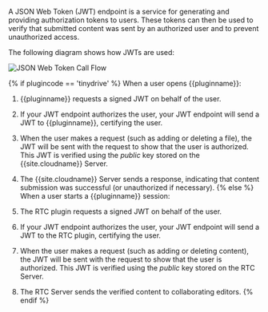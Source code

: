 A JSON Web Token (JWT) endpoint is a service for generating and providing authorization tokens to users. These tokens can then be used to verify that submitted content was sent by an authorized user and to prevent unauthorized access.

The following diagram shows how JWTs are used:

![JSON Web Token Call Flow]({{site.baseurl}}/images/jwt-call-flow.png "JSON Web Token Call Flow")

{% if plugincode == 'tinydrive' %}
When a user opens {{pluginname}}:

1. {{pluginname}} requests a signed JWT on behalf of the user.
1. If your JWT endpoint authorizes the user, your JWT endpoint will send a JWT to {{pluginname}}, certifying the user.
1. When the user makes a request (such as adding or deleting a file), the JWT will be sent with the request to show that the user is authorized. This JWT is verified using the _public_ key stored on the {{site.cloudname}} Server.
1. The {{site.cloudname}} Server sends a response, indicating that content submission was successful (or unauthorized if necessary).
{% else %}
When a user starts a {{pluginname}} session:

1. The RTC plugin requests a signed JWT on behalf of the user.
1. If your JWT endpoint authorizes the user, your JWT endpoint will send a JWT to the RTC plugin, certifying the user.
1. When the user makes a request (such as adding or deleting content), the JWT will be sent with the request to show that the user is authorized. This JWT is verified using the _public_ key stored on the RTC Server.
1. The RTC Server sends the verified content to collaborating editors.
{% endif %}
